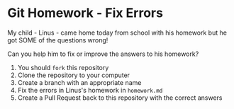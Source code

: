 # Git Homework - Fix Errors

My child - Linus - came home today from school with his homework but he got SOME of the questions wrong!

Can you help him to fix or improve the answers to his homework?

1. You should `fork` this repository
2. Clone the repository to your computer
3. Create a branch with an appropriate name
3. Fix the errors in Linus's homework in `homework.md`
4. Create a Pull Request back to this repository with the correct answers

